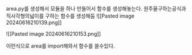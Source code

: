 
area.py를 생성해서 모듈을 하나 만들어서 함수를 생성해놓는다.
원주율구하는공식과 직사각형의넓이를 구하는 함수를 생성해둠
![[Pasted image 20240616210139.png]]

![[Pasted image 20240616210153.png]]

이런식으로 area를 import해와서 함수를 쓸수있다.

